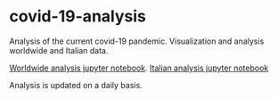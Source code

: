 # covid-19-analysis
Analysis of the current covid-19 pandemic.
Visualization and analysis worldwide and Italian data.
  
[Worldwide analysis jupyter notebook](<https://nbviewer.jupyter.org/github/kwulffert/covid-19-analysis/blob/master/Covid-19%20Analysis.ipynb>).
[Italian analysis jupyter notebook](<https://nbviewer.jupyter.org/github/kwulffert/covid-19-analysis/blob/master/Covid-19%20Analysis%20Italy.ipynb>)

Analysis is updated on a daily basis.	
